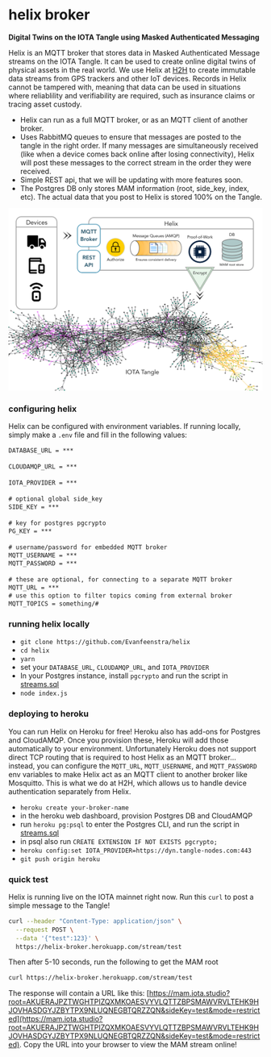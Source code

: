 # helix broker

**Digital Twins on the IOTA Tangle using Masked Authenticated Messaging**

Helix is an MQTT broker that stores data in Masked Authenticated Message streams on the IOTA Tangle. It can be used to create online digital twins of physical assets in the real world. We use Helix at [H2H](http://h2h.ai) to create immutable data streams from GPS trackers and other IoT devices. Records in Helix cannot be tampered with, meaning that data can be used in situations where reliablility and verifiability are required, such as insurance claims or tracing asset custody.

- Helix can run as a full MQTT broker, or as an MQTT client of another broker.
- Uses RabbitMQ queues to ensure that messages are posted to the tangle in the right order. If many messages are simultaneously received (like when a device comes back online after losing connectivity), Helix will post these messages to the correct stream in the order they were received.
- Simple REST api, that we will be updating with more features soon.
- The Postgres DB only stores MAM information (root, side_key, index, etc). The actual data that you post to Helix is stored 100% on the Tangle.

![helix broker](https://github.com/Evanfeenstra/helix/blob/master/helix-broker.png)

### configuring helix

Helix can be configured with environment variables. If running locally, simply make a `.env` file and fill in the following values:
```
DATABASE_URL = ***

CLOUDAMQP_URL = ***

IOTA_PROVIDER = ***

# optional global side_key
SIDE_KEY = ***

# key for postgres pgcrypto
PG_KEY = *** 

# username/password for embedded MQTT broker
MQTT_USERNAME = ***
MQTT_PASSWORD = ***

# these are optional, for connecting to a separate MQTT broker
MQTT_URL = ***
# use this option to filter topics coming from external broker
MQTT_TOPICS = something/#
```

### running helix locally

- `git clone https://github.com/Evanfeenstra/helix`
- `cd helix`
- `yarn`
- set your `DATABASE_URL`, `CLOUDAMQP_URL`, and `IOTA_PROVIDER`
- In your Postgres instance, install `pgcrypto` and run the script in [streams.sql](https://github.com/Evanfeenstra/helix/blob/master/streams.sql)
- `node index.js`

### deploying to heroku

You can run Helix on Heroku for free! Heroku also has add-ons for Postgres and CloudAMQP. Once you provision these, Heroku will add those automatically to your environment. Unfortunately Heroku does not support direct TCP routing that is required to host Helix as an MQTT broker... instead, you can configure the `MQTT_URL`, `MQTT_USERNAME`, and `MQTT_PASSWORD` env variables to make Helix act as an MQTT client to another broker like Mosquitto. This is what we do at H2H, which allows us to handle device authentication separately from Helix.

- `heroku create your-broker-name`
- in the heroku web dashboard, provision Postgres DB and CloudAMQP
- run `heroku pg:psql` to enter the Postgres CLI, and run the script in [streams.sql](https://github.com/Evanfeenstra/helix/blob/master/streams.sql)
- in psql also run `CREATE EXTENSION IF NOT EXISTS pgcrypto;`
- `heroku config:set IOTA_PROVIDER=https://dyn.tangle-nodes.com:443`
- `git push origin heroku`

### quick test

Helix is running live on the IOTA mainnet right now. Run this `curl` to post a simple message to the Tangle!
```bash
curl --header "Content-Type: application/json" \
  --request POST \
  --data '{"test":123}' \
  https://helix-broker.herokuapp.com/stream/test 
```
Then after 5-10 seconds, run the following to get the MAM root
```bash
curl https://helix-broker.herokuapp.com/stream/test 
```
The response will contain a URL like this: [https://mam.iota.studio?root=AKUERAJPZTWGHTPIZQXMKOAESVYVLQTTZBPSMAWVRVLTEHK9HJOVHASDGYJZBYTPX9NLUQNEGBTQRZZQN&sideKey=test&mode=restricted](https://mam.iota.studio?root=AKUERAJPZTWGHTPIZQXMKOAESVYVLQTTZBPSMAWVRVLTEHK9HJOVHASDGYJZBYTPX9NLUQNEGBTQRZZQN&sideKey=test&mode=restricted). Copy the URL into your browser to view the MAM stream online!